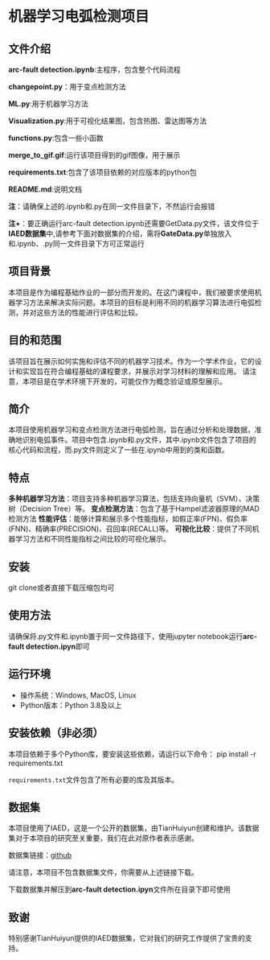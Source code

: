 # 机器学习电弧检测项目
## 文件介绍
**arc-fault detection.ipynb**:主程序，包含整个代码流程

**changepoint.py**：用于变点检测方法

**ML.py**:用于机器学习方法

**Visualization.py**:用于可视化结果图，包含热图、雷达图等方法

**functions.py**:包含一些小函数

**merge_to_gif.gif**:运行该项目得到的gif图像，用于展示

**requirements.txt**:包含了该项目依赖的对应版本的python包

**README.md**:说明文档

**注**：请确保上述的.ipynb和.py在同一文件目录下，不然运行会报错

**注+**：要正确运行arc-fault detection.ipynb还需要GetData.py文件，该文件位于**IAED数据集**中,请参考下面对数据集的介绍，需将**GateData.py**单独放入和.ipynb、.py同一文件目录下方可正常运行

## 项目背景

本项目是作为编程基础作业的一部分而开发的。在这门课程中，我们被要求使用机器学习方法来解决实际问题。本项目的目标是利用不同的机器学习算法进行电弧检测，并对这些方法的性能进行评估和比较。

## 目的和范围

该项目旨在展示如何实施和评估不同的机器学习技术。作为一个学术作业，它的设计和实现旨在符合编程基础的课程要求，并展示对学习材料的理解和应用。
请注意，本项目是在学术环境下开发的，可能仅作为概念验证或原型展示。

## 简介
本项目使用机器学习和变点检测方法进行电弧检测，旨在通过分析和处理数据，准确地识别电弧事件。项目中包含.ipynb和.py文件，其中.ipynb文件包含了项目的核心代码和流程，而.py文件则定义了一些在.ipynb中用到的类和函数。

## 特点
**多种机器学习方法**：项目支持多种机器学习算法，包括支持向量机（SVM）、决策树（Decision Tree）等。
**变点检测方法**：包含了基于Hampel滤波器原理的MAD检测方法
**性能评估**：能够计算和展示多个性能指标，如假正率(FPN)、假负率(FNN)、精确率(PRECISION)、召回率(RECALL)等。
**可视化比较**：提供了不同机器学习方法和不同性能指标之间比较的可视化展示。

## 安装
git clone或者直接下载压缩包均可

## 使用方法
请确保将.py文件和.ipynb置于同一文件路径下，使用jupyter notebook运行**arc-fault detection.ipyn**即可

## 运行环境

- 操作系统：Windows, MacOS, Linux
- Python版本：Python 3.8及以上

## 安装依赖（非必须）

本项目依赖于多个Python库，要安装这些依赖，请运行以下命令：
pip install -r requirements.txt

`requirements.txt`文件包含了所有必要的库及其版本。


## 数据集

本项目使用了IAED，这是一个公开的数据集，由TianHuiyun创建和维护。该数据集对于本项目的研究至关重要，我们在此对原作者表示感谢。

数据集链接：[github](https://github.com/inteverdata/IAED)

请注意，本项目不包含数据集文件，你需要从上述链接下载。

下载数据集并解压到**arc-fault detection.ipyn**文件所在目录下即可使用

## 致谢

特别感谢TianHuiyun提供的IAED数据集，它对我们的研究工作提供了宝贵的支持。

